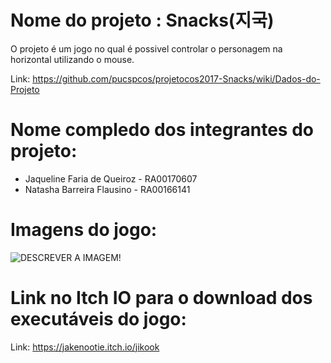 # Nome do projeto : Snacks(지국)

O projeto é um jogo no qual é possivel controlar o personagem na horizontal utilizando o mouse.

Link: https://github.com/pucspcos/projetocos2017-Snacks/wiki/Dados-do-Projeto

# Nome compledo dos integrantes do projeto:

* Jaqueline Faria de Queiroz - RA00170607
* Natasha Barreira Flausino - RA00166141

# Imagens do jogo:

![DESCREVER A IMAGEM!](https://raw.githubusercontent.com/pucspcos/projetocos2017-Snacks/Fotos/Jikook3.png)

# Link no Itch IO para o download dos executáveis do jogo:

Link: https://jakenootie.itch.io/jikook
